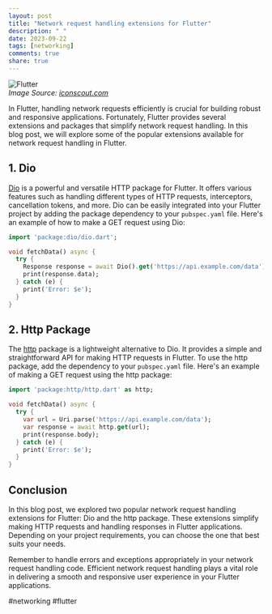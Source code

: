 ```yaml
---
layout: post
title: "Network request handling extensions for Flutter"
description: " "
date: 2023-09-22
tags: [networking]
comments: true
share: true
---
```


![Flutter](https://cdn.iconscout.com/icon/free/png-512/flutter-2038877-1720090.png)  
*Image Source: [iconscout.com](https://iconscout.com/icons/flutter)*

In Flutter, handling network requests efficiently is crucial for building robust and responsive applications. Fortunately, Flutter provides several extensions and packages that simplify network request handling. In this blog post, we will explore some of the popular extensions available for network request handling in Flutter.

## 1. Dio

[Dio](https://pub.dev/packages/dio) is a powerful and versatile HTTP package for Flutter. It offers various features such as handling different types of HTTP requests, interceptors, cancellation tokens, and more. Dio can be easily integrated into your Flutter project by adding the package dependency to your `pubspec.yaml` file. Here's an example of how to make a GET request using Dio:

```dart
import 'package:dio/dio.dart';

void fetchData() async {
  try {
    Response response = await Dio().get('https://api.example.com/data');
    print(response.data);
  } catch (e) {
    print('Error: $e');
  }
}
```


## 2. Http Package

The [http](https://pub.dev/packages/http) package is a lightweight alternative to Dio. It provides a simple and straightforward API for making HTTP requests in Flutter. To use the http package, add the dependency to your `pubspec.yaml` file. Here's an example of making a GET request using the http package:

```dart
import 'package:http/http.dart' as http;

void fetchData() async {
  try {
    var url = Uri.parse('https://api.example.com/data');
    var response = await http.get(url);
    print(response.body);
  } catch (e) {
    print('Error: $e');
  }
}
```


## Conclusion

In this blog post, we explored two popular network request handling extensions for Flutter: Dio and the http package. These extensions simplify making HTTP requests and handling responses in Flutter applications. Depending on your project requirements, you can choose the one that best suits your needs.

Remember to handle errors and exceptions appropriately in your network request handling code. Efficient network request handling plays a vital role in delivering a smooth and responsive user experience in your Flutter applications.

#networking #flutter